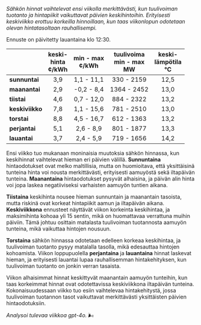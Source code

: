 *Sähkön hinnat vaihtelevat ensi viikolla merkittävästi, kun tuulivoiman tuotanto ja hintapiikit vaikuttavat päivien keskihintoihin. Erityisesti keskiviikko erottuu korkeilla hinnoillaan, kun taas viikonlopun odotetaan olevan hintatasoltaan rauhallisempi.*

Ennuste on päivitetty lauantaina klo 12:30.

|              | keski-<br>hinta<br>¢/kWh | min - max<br>¢/kWh | tuulivoima<br>min - max<br>MW | keski-<br>lämpötila<br>°C |
|:-------------|:----------------:|:----------------:|:-------------:|:-------------:|
| **sunnuntai** | 3,9             | 1,1 - 11,1       | 330 - 2159    | 12,5          |
| **maanantai** | 2,9             | -0,2 - 8,4       | 1364 - 2452   | 13,0          |
| **tiistai**   | 4,6             | 0,7 - 12,0       | 884 - 2322    | 13,2          |
| **keskiviikko** | 7,8           | 1,1 - 15,6       | 781 - 2510    | 13,0          |
| **torstai**   | 8,8             | 4,5 - 16,7       | 612 - 1363    | 13,2          |
| **perjantai** | 5,1             | 2,6 - 8,9        | 801 - 1877    | 13,3          |
| **lauantai**  | 3,7             | 2,4 - 5,9        | 719 - 1656    | 14,2          |

Ensi viikko tuo mukanaan moninaisia muutoksia sähkön hinnassa, kun keskihinnat vaihtelevat hieman eri päivien välillä. **Sunnuntaina** hintaodotukset ovat melko maltillisia, mutta on huomioitava, että yksittäisinä tunteina hinta voi nousta merkittävästi, erityisesti aamuyöstä sekä iltapäivän tunteina. **Maanantaina** hintaodotukset pysyvät alhaisina, ja päivän alin hinta voi jopa laskea negatiiviseksi varhaisten aamuyön tuntien aikana.

**Tiistaina** keskihinta nousee hieman sunnuntain ja maanantain tasoista, mutta riskinä ovat korkeat hintapiikit aamun ja iltapäivän aikana. **Keskiviikkona** ennusteet näyttävät viikon korkeinta keskihintaa, ja maksimihinta kohoaa yli 15 sentin, mikä on huomattavaa verrattuna muihin päiviin. Tämä johtuu osittain matalasta tuulivoiman tuotannosta aamuyön tunteina, mikä vaikuttaa hintojen nousuun.

**Torstaina** sähkön hinnassa odotetaan edelleen korkeaa keskihintaa, ja tuulivoiman tuotanto pysyy matalalla tasolla, mikä edesauttaa hintojen kohoamista. Viikon loppupuolella **perjantaina** ja **lauantaina** hinnat laskevat hieman, ja erityisesti lauantai lupaa rauhallisemman hintakehityksen, kun tuulivoiman tuotanto on jonkin verran tasaista.

Viikon alhaisimmat hinnat keskittyvät maanantain aamuyön tunteihin, kun taas korkeimmat hinnat ovat odotettavissa keskiviikkona iltapäivän tunteina. Kokonaisuudessaan viikko tuo esiin vaihtelevaa hintakehitystä, jossa tuulivoiman tuotannon tasot vaikuttavat merkittävästi yksittäisten päivien hintaodotuksiin.

*Analysoi tulevaa viikkoa gpt-4o.* 🌬️
